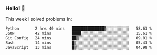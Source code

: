 ### Hello! 👋

This week I solved problems in:

<!--START_SECTION:waka-->

```txt
Python       2 hrs 40 mins   ██████████████▓░░░░░░░░░░   58.63 %
JSON         42 mins         ████░░░░░░░░░░░░░░░░░░░░░   15.61 %
Git Config   24 mins         ██▒░░░░░░░░░░░░░░░░░░░░░░   09.01 %
Bash         14 mins         █▒░░░░░░░░░░░░░░░░░░░░░░░   05.43 %
JavaScript   13 mins         █▒░░░░░░░░░░░░░░░░░░░░░░░   04.98 %
```

<!--END_SECTION:waka-->
